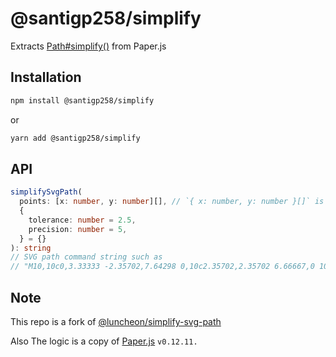 # @santigp258/simplify
Extracts [Path#simplify()](http://paperjs.org/reference/path/#simplify) from Paper.js
## Installation

```bash
npm install @santigp258/simplify
```

or
```bash
yarn add @santigp258/simplify
```
## API
```ts
simplifySvgPath(
  points: [x: number, y: number][], // `{ x: number, y: number }[]` is also acceptable
  {
    tolerance: number = 2.5,
    precision: number = 5,
  } = {}
): string
// SVG path command string such as
// "M10,10c0,3.33333 -2.35702,7.64298 0,10c2.35702,2.35702 6.66667,0 10,0"
```
## Note
This repo is a fork of [@luncheon/simplify-svg-path](https://github.com/luncheon/simplify-svg-path#readme)

Also The logic is a copy of [Paper.js](https://github.com/paper.js) `v0.12.11.`
